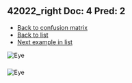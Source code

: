 ## 42022_right Doc: 4 Pred: 2
- [Back to confusion matrix](https://github.com/juliandewit/kaggle_retinopathy/blob/master/matrix.md)
- [Back to list](https://github.com/juliandewit/kaggle_retinopathy/blob/master/lists/42/list.md)
- [Next example in list](https://github.com/juliandewit/kaggle_retinopathy/blob/master/lists/42/42/42442_right.md)

![Eye](https://retinopaty.blob.core.windows.net/size1024/42022_right_4.jpeg)

### 

![Eye]()

